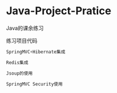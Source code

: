 # Java-Project-Pratice

Java的课余练习

练习项目代码

```java
SpringMVC+Hibernate集成

```

```java
Redis集成

```

```java
Jsoup的使用

```

```java
SpringMVC Security使用

```



